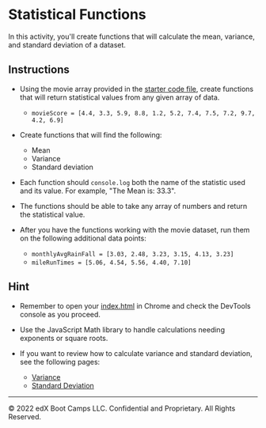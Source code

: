 # Statistical Functions

In this activity, you'll create functions that will calculate the mean, variance, and standard deviation of a dataset.

## Instructions

* Using the movie array provided in the [starter code file](Unsolved/static/js/app.js), create functions that will return statistical values from any given array of data.

  * `movieScore = [4.4, 3.3, 5.9, 8.8, 1.2, 5.2, 7.4, 7.5, 7.2, 9.7, 4.2, 6.9]`

* Create functions that will find the following:

  * Mean
  * Variance
  * Standard deviation

* Each function should `console.log` both the name of the statistic used and its value. For example, "The Mean is: 33.3".

* The functions should be able to take any array of numbers and return the statistical value.

* After you have the functions working with the movie dataset, run them on the following additional data points:

  * `monthlyAvgRainFall = [3.03, 2.48, 3.23, 3.15, 4.13, 3.23]`
  * `mileRunTimes = [5.06, 4.54, 5.56, 4.40, 7.10]`

## Hint

* Remember to open your [index.html](Unsolved/index.html) in Chrome and check the DevTools console as you proceed.

* Use the JavaScript Math library to handle calculations needing exponents or square roots.

* If you want to review how to calculate variance and standard deviation, see the following pages:

  * [Variance](https://stats.stackexchange.com/questions/212650/variance-explanation)
  * [Standard Deviation](https://www.mathsisfun.com/data/standard-deviation.html)

---

© 2022 edX Boot Camps LLC. Confidential and Proprietary. All Rights Reserved.
